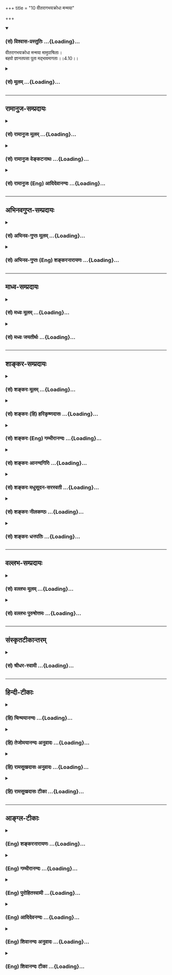 +++
title = "10 वीतरागभयक्रोधा मन्मया"

+++
<div class="js_include" newlevelforh1="3" title="(सं) विश्वास-प्रस्तुतिः" unfilled url="/purANam/mahAbhAratam/06-bhIShma-parva/02-bhagavad-gItA-parva/saMskRtam/vishvAsa-prastutiH/04_jnAna-yogaH_brahmArp/10_vItarAgabhayakrod.md">
<details open><summary><h3>(सं) विश्वास-प्रस्तुतिः ...{Loading}...</h3></summary>

वीतरागभयक्रोधा मन्मया मामुपाश्रिताः।  
बहवो ज्ञानतपसा पूता मद्भावमागताः।।4.10।।
</details>
</div>
<div class="js_include collapsed" newlevelforh1="3" title="(सं) मूलम्" unfilled url="/purANam/mahAbhAratam/06-bhIShma-parva/02-bhagavad-gItA-parva/saMskRtam/mUlam/04_jnAna-yogaH_brahmArp/10_vItarAgabhayakrod.md">
<details><summary><h3>(सं) मूलम् ...{Loading}...</h3></summary>

वीतरागभयक्रोधा मन्मया मामुपाश्रिताः।  
बहवो ज्ञानतपसा पूता मद्भावमागताः।।4.10।।
</details>
</div>


_________________
## रामानुज-सम्प्रदायः
<div class="js_include collapsed" newlevelforh1="3" title="(सं) रामानुजः मूलम्" unfilled url="/purANam/mahAbhAratam/06-bhIShma-parva/02-bhagavad-gItA-parva/saMskRtam/rAmAnujaH/mUlam/04_jnAna-yogaH_brahmArp/10_vItarAgabhayakrod.md">
<details><summary><h3>(सं) रामानुजः मूलम् ...{Loading}...</h3></summary>

।।4.10।। मदीयजन्मकर्मतत्त्वज्ञानाख्येन **तपसा पूता बहव** एवं संवृत्ताः।
तथा च श्रुतिः तस्य धीराः परिजानन्ति योनिम् इति। धीरा धीमतामग्रेसरा एव
तस्य जन्मप्रकारं जानन्ति इत्यर्थः। न केवलं देवमनुष्यादिरूपेण अवतीर्य
मत्समाश्रयणापेक्षाणां परित्राणं करोमि। अपि तु

</details>
</div>
<div class="js_include collapsed" newlevelforh1="3" title="(सं) रामानुजः वेङ्कटनाथः" unfilled url="/purANam/mahAbhAratam/06-bhIShma-parva/02-bhagavad-gItA-parva/saMskRtam/rAmAnujaH/venkaTanAthaH/04_jnAna-yogaH_brahmArp/10_vItarAgabhayakrod.md">
<details><summary><h3>(सं) रामानुजः वेङ्कटनाथः ...{Loading}...</h3></summary>

  
  
।।4.10।। उपासनवैयर्थ्यमित्यादिशङ्कोत्तरत्वेन योऽयमर्थ उक्तः अयमेववीतराग
इति श्लोकेनोच्यत इत्याह तदाहेति तदेव पूर्वप्रस्तुतं ज्ञानमिहज्ञानतपसा
इत्युच्यते। मन्मया मामुपाश्रिताः इति तु परम्परया
तत्साध्यज्ञानमित्यभिप्रायेणाह मदीयेति। अस्य श्लोकस्य पूर्वश्लोके
व्याख्यातप्रायत्वात्एवं संवृत्ता इति संग्रहेणोक्तम्। तथाहिज्ञानतपसा
पूताः इत्यस्यार्थोमदीयेत्यारभ्य पाप्मा इत्यन्तेन प्रपञ्चितः। मामाश्रित्य
इत्यनेनमामुपाश्रिताः इत्यस्यार्थ उक्तः। मदेकप्रियः इत्यनेनवीतरागभयक्रोधाः
इत्यस्यार्थोऽभिप्रेतः विषयान्तरेषु प्रीतिर्हि रागः तद्विरोधिषु
निरसनेच्छा क्रोधः आगामीष्टविरोध्यनिष्टागमोत्प्रेक्षा भयम्। तदेतदखिलमपि न
वासुदेवभक्तानामस्ति तदेकप्रियत्वेन विषयान्तरे रागाभावात् तत एव
तन्मूलक्रोधाभावात् तल्लाभालाभव्यतिरिक्तेष्टानिष्टाभावेन भयाभावाच्च। इदं
चन क्रोधो न च मात्सर्यम् म.भा.13।149।134 इत्यादिषु प्रसिद्धम्। मदेकचित्तः
इतिमन्मयाः इत्यस्यार्थः। ज्ञानविषयभूतेन मया प्रचुरा मन्मयाः
तादात्म्यविकारार्थयोरत्रानुपपन्नत्वात् अन्तर्यामित्वविवक्षायां तस्य
सर्वसाधारणत्वाच्च। मन्मयाः इत्यत्रईश्वराभेददर्शिनः इतिशङ्करोक्तं
शास्त्रोपक्रमादिविरोधाच्छब्दस्य चावाचकत्वाच्च निरस्तम्। मामेव प्राप्नोति
इत्यनेनमद्भावमागताः इत्यस्यार्थो दर्शितः। मुक्त्यवस्थायामपि तादात्म्यस्य
श्रुतिस्मृतितदर्थापत्तिसूत्रादिविरुद्धत्वात् अत्रापिमामेति सोऽर्जुन 4।9
इति कर्मकर्तृव्यपदेशात्मम साधर्म्यमागताः 14।2 इति
परस्ताद्वक्ष्यमाणत्वाच्चमद्भावमागताः इत्यस्य मत्स्वभावमपहतपाप्मत्वादिकं
प्राप्ता इत्यर्थः। यद्वा ब्रह्मैव भवति मुं.उ.3।2।9
इत्यादाविवात्यन्तसाम्यात्तद्व्यपदेशः। अवताररहस्यस्य च ज्ञातव्यत्वे
श्रुतिरप्यस्तीत्याहतथा चेति। उक्तार्थसंवादित्वं विवृणोतिधीमतामग्रेसरा
इत्यादिना। एवंधीरशब्दनिर्वचनेन
प्रागुक्तभगवत्प्राप्तिपर्यन्ताभङ्गुरज्ञानवत्त्वमुक्तं भवति। परिजानन्ति
इत्यत्रोपसर्गेण पूर्वोक्तयथावस्थितप्रकारोऽभिप्रेत इति ज्ञापनायएवं तस्य
जन्मप्रकारं जानन्तीत्युक्तम्। धीमतामग्रेसरा एव इति पाठे तु विशेषविधेः
शेषनिषेधः फलित इति भावः।  
  

</details>
</div>
<div class="js_include collapsed" newlevelforh1="3" title="(सं) रामानुजः (Eng) आदिदेवानन्दः" unfilled url="/purANam/mahAbhAratam/06-bhIShma-parva/02-bhagavad-gItA-parva/saMskRtam/rAmAnujaH/english/AdidevAnandaH/04_jnAna-yogaH_brahmArp/10_vItarAgabhayakrod.md">
<details><summary><h3>(सं) रामानुजः (Eng) आदिदेवानन्दः ...{Loading}...</h3></summary>

4.10 Purified by the austerity called knowledge of the truth of My life
and deeds, many have become transformed in this manner. The Sruti says
to the same effect: 'The wise know well the manner in which He is born'
(Tai. A., 3.13.1). 'Dhiras' means the foremost among the wise. The
meaning is the wise know the manner of His birth thus. It is not that I
protect only those who resort to Me in incarnations in the shapes of
gods, men etc.

</details>
</div>


_________________
## अभिनवगुप्त-सम्प्रदायः
<div class="js_include collapsed" newlevelforh1="3" title="(सं) अभिनव-गुप्तः मूलम्" unfilled url="/purANam/mahAbhAratam/06-bhIShma-parva/02-bhagavad-gItA-parva/saMskRtam/abhinava-guptaH/mUlam/04_jnAna-yogaH_brahmArp/10_vItarAgabhayakrod.md">
<details><summary><h3>(सं) अभिनव-गुप्तः मूलम् ...{Loading}...</h3></summary>

।।4.10।। वीतेति। तथा चैवं विदन्तो मन्मयत्वात् परिपूर्णच्छत्वात्
क्रोधादिरहिताः निष्फलं कर्म करणीयं कुर्वाणाः बहवो मत्स्वरूपमवाप्ताः।

</details>
</div>
<div class="js_include collapsed" newlevelforh1="3" title="(सं) अभिनव-गुप्तः (Eng) शङ्करनारायणः" unfilled url="/purANam/mahAbhAratam/06-bhIShma-parva/02-bhagavad-gItA-parva/saMskRtam/abhinava-guptaH/english/shankaranArAyaNaH/04_jnAna-yogaH_brahmArp/10_vItarAgabhayakrod.md">
<details><summary><h3>(सं) अभिनव-गुप्तः (Eng) शङ्करनारायणः ...{Loading}...</h3></summary>

4.10 Vita-etc. Therefore many persons, who realise in this manner are
free anger etc., because they have \[all\] their desires completely
fulfilled, due to their being full of Me; and who perform actions which
are to be performed and which do not yield any fruit \[for them\] - they
have attained My own nature. For-

</details>
</div>


_________________
## माध्व-सम्प्रदायः
<div class="js_include collapsed" newlevelforh1="3" title="(सं) मध्वः मूलम्" unfilled url="/purANam/mahAbhAratam/06-bhIShma-parva/02-bhagavad-gItA-parva/saMskRtam/madhvaH/mUlam/04_jnAna-yogaH_brahmArp/10_vItarAgabhayakrod.md">
<details><summary><h3>(सं) मध्वः मूलम् ...{Loading}...</h3></summary>

।।4.10।। सन्ति च तथा मुक्ता इत्याह वीतरागेति। मन्मयाः मत्प्रचुराः सर्वत्र
मां विना न किञ्चित्पश्यन्तीत्यर्थः।

</details>
</div>
<div class="js_include collapsed" newlevelforh1="3" title="(सं) मध्वः जयतीर्थः" unfilled url="/purANam/mahAbhAratam/06-bhIShma-parva/02-bhagavad-gItA-parva/saMskRtam/madhvaH/jayatIrthaH/04_jnAna-yogaH_brahmArp/10_vItarAgabhayakrod.md">
<details><summary><h3>(सं) मध्वः जयतीर्थः ...{Loading}...</h3></summary>

।।4.10।। किं चोत्तरश्लोकेऽधिकानुवादान्नात्रैतावन्मात्रं विवक्षितमिति
भावेन तात्पर्यमाह **सन्ति चे**ति। तथोक्तज्ञानेन आह श्रद्धोत्पादनार्थमिति
शेषः। मन्मया मदात्मका इति प्रतीनिरासार्थमाह **मन्मया** इति। सर्वेषां
भगवान् प्रचुरः को विशेषो ज्ञानिना इत्यत आह **सर्वत्रे**ति। सर्वेषु
पदार्थेषु किञ्चित्सत्तादिकम्। मदायत्तमेव सर्वे पश्यन्तीत्यर्थः।

</details>
</div>


_________________
## शाङ्कर-सम्प्रदायः
<div class="js_include collapsed" newlevelforh1="3" title="(सं) शङ्करः मूलम्" unfilled url="/purANam/mahAbhAratam/06-bhIShma-parva/02-bhagavad-gItA-parva/saMskRtam/shankaraH/mUlam/04_jnAna-yogaH_brahmArp/10_vItarAgabhayakrod.md">
<details><summary><h3>(सं) शङ्करः मूलम् ...{Loading}...</h3></summary>

।।4.10।। **वीतरागभयक्रोधाः** रागश्च भयं च क्रोधश्च वीताः विगताः येभ्यः
ते वीतरागभयक्रोधाः **मन्मयाः** ब्रह्मविदः ईश्वराभेददर्शिनः **मामेव** च
परमेश्वरम् **उपाश्रिताः** केवलज्ञाननिष्ठा इत्यर्थः। **बहवः** अनेके
**ज्ञानतपसा** ज्ञानमेव च परमात्मविषयं तपः तेन ज्ञानतपसा **पूताः** परां
शुद्धिं गताः सन्तः **मद्भावम्** ईश्वरभावं मोक्षम् **आगताः**
समनुप्राप्ताः। इतरतपोनिरपेक्षज्ञाननिष्ठा इत्यस्य **लिङ्गम्** ज्ञानतपसा
इति विशेषणम्।। तव तर्हि रागद्वेषौ स्तः येन केभ्यश्चिदेव आत्मभावं
प्रयच्छसि न सर्वेभ्यः इत्युच्यते

</details>
</div>
<div class="js_include collapsed" newlevelforh1="3" title="(सं) शङ्करः (हि) हरिकृष्णदासः" unfilled url="/purANam/mahAbhAratam/06-bhIShma-parva/02-bhagavad-gItA-parva/saMskRtam/shankaraH/hindI/harikRShNadAsaH/04_jnAna-yogaH_brahmArp/10_vItarAgabhayakrod.md">
<details><summary><h3>(सं) शङ्करः (हि) हरिकृष्णदासः ...{Loading}...</h3></summary>

।।4.10।। यह मोक्षमार्ग अभी आरम्भ हुआ है ऐसी बात नहीं किंतु पहले भी जिनके
राग भय और क्रोध चले गये हैं ऐसे रागादि दोषोंसे रहित ईश्वरमें तन्मय हुए
ईश्वरसे अपना अभेद समझनेवाले ब्रह्मवेत्ता और मुझ परमेश्वरके ही आश्रित
केवल ज्ञाननिष्ठामें स्थित ऐसे बहुतसे महापुरुष परमात्मविषयक ज्ञानरूप तपसे
परमशुद्धिको प्राप्त होकर मुझ ईश्वरके भावको मोक्षको प्राप्त हो गये हैं।
ज्ञानतपसा यह विशेषण इस बातका द्योतक है कि ज्ञाननिष्ठा अन्य तपोंकी
अपेक्षा नहीं रखती।

</details>
</div>
<div class="js_include collapsed" newlevelforh1="3" title="(सं) शङ्करः (Eng) गम्भीरानन्दः" unfilled url="/purANam/mahAbhAratam/06-bhIShma-parva/02-bhagavad-gItA-parva/saMskRtam/shankaraH/english/gambhIrAnandaH/04_jnAna-yogaH_brahmArp/10_vItarAgabhayakrod.md">
<details><summary><h3>(सं) शङ्करः (Eng) गम्भीरानन्दः ...{Loading}...</h3></summary>

4.10 Bahavah, many; vita-raga-bhaya-krodhah, who were devoid of
attachment, fear and anger; manmayah, who were absorbed in Me, who were
knowers of Brahman, who were seers of (their) identity with God; mam
upasrithah, who had taken refuge only in Me, the supreme God, i.e. who
were steadfast in Knowledge alone; and were putah, purified, who had
become supremely sanctified; jnana-tapasa, by the austerity of
Knowledge-Knowledge itself, about the supreme Reality, being the
austerity; becoming sanctified by that austerity of Knowledge-; agatah,
have attained; madbhavam, My state, Goodhood, Liberation. The particular
mention of 'the austerity of Knowledge' is to indicate that
steadfastness in Knowledge does not depend on any other austerity. 'In
that case, You have love and aversion, because of which You grant the
state of identity with Yourself only to a few but not to others;' The
answer is:

</details>
</div>
<div class="js_include collapsed" newlevelforh1="3" title="(सं) शङ्करः आनन्दगिरिः" unfilled url="/purANam/mahAbhAratam/06-bhIShma-parva/02-bhagavad-gItA-parva/saMskRtam/shankaraH/AnandagiriH/04_jnAna-yogaH_brahmArp/10_vItarAgabhayakrod.md">
<details><summary><h3>(सं) शङ्करः आनन्दगिरिः ...{Loading}...</h3></summary>

।।4.10।। संप्रति प्रस्तुतमोक्षमार्गस्य नूतनत्वेनाव्यवस्थितत्वमाशङ्क्य
परिहरति **नैष इति।** मन्मयत्वस्य मद्भावगमनेनापौनरुक्त्यं दर्शयति
**ब्रह्मविद इति।** आत्मनो भिन्नत्वेन भिन्नाभिन्नत्वेन वा ब्रह्मणो वेदनं
व्यावर्तयति **ईश्वरेति।** अभेददर्शनेन समुच्चित्य कर्मानुष्ठानं
प्रत्याचष्टे **मामेवेति।** तदुपाश्रयत्वमेवविशदयति **केवलेति।**
मामुपाश्रिता इति केवलज्ञाननिष्ठत्वमुक्त्वा ज्ञानतपसा पूता इति किमर्थं
पुनरुच्यते तत्राह **इतरेति।**

</details>
</div>
<div class="js_include collapsed" newlevelforh1="3" title="(सं) शङ्करः मधुसूदन-सरस्वती" unfilled url="/purANam/mahAbhAratam/06-bhIShma-parva/02-bhagavad-gItA-parva/saMskRtam/shankaraH/madhusUdana-sarasvatI/04_jnAna-yogaH_brahmArp/10_vItarAgabhayakrod.md">
<details><summary><h3>(सं) शङ्करः मधुसूदन-सरस्वती ...{Loading}...</h3></summary>

।।4.10।। मामेति सोऽर्जुनेत्युक्तं तत्र स्वस्य सर्वमुक्तप्राप्यतया
पुरुषार्थत्वं अस्य मोक्षमार्गस्यानादिपरंपरागतत्वं च दर्शयति रागस्तत्फलं
तृष्णां सर्वान्विषयान्परित्यज्य ज्ञानमार्गे कथं जीवितव्यमिति त्रासो भयम्
सर्वविषयोच्छेदकोऽयं ज्ञानमार्गः कथं हितः स्यादिति द्वेषः क्रोधः त एते
रागभयक्रोधाः वीता विवेकेन विगता येभ्यस्ते वीतरागभयक्रोधाः शुद्धसत्त्वाः
मन्मयाः मां परमात्मानं तत्पदार्थं त्वंपदार्थाभेदेन साक्षात्कृतवन्तः
मदेकचित्ता वा मामुपाश्रिताः एकान्तप्रेमभक्त्या मामीश्वरं शरणं गताः
बहवोऽनेके ज्ञानतपसा ज्ञानमेव तपः सर्वकर्मक्षयहेतुत्वात्। नहि ज्ञानेन
सदृशं पवित्रमिह विद्यते इति हि वक्ष्यति तेन पूताः क्षीणसर्वपापाः सन्तो
निरस्ताज्ञानतत्कार्यमलाः। मद्भावं मद्रूपत्वं विशुद्धसच्चिदानन्दघनं
मोक्षमागताः अज्ञानमात्रापनयेन मोक्षं प्राप्ताः। ज्ञानतपसा पूता
जीवन्मुक्ताः सन्तो मद्भावं मद्विषयं भावं रत्याख्यं प्रेमाणमागता इति
वा। तेषां ज्ञानी नित्ययुक्त एकभक्तिर्विशिष्यते इति हि वक्ष्यति।

</details>
</div>
<div class="js_include collapsed" newlevelforh1="3" title="(सं) शङ्करः नीलकण्ठः" unfilled url="/purANam/mahAbhAratam/06-bhIShma-parva/02-bhagavad-gItA-parva/saMskRtam/shankaraH/nIlakaNThaH/04_jnAna-yogaH_brahmArp/10_vItarAgabhayakrod.md">
<details><summary><h3>(सं) शङ्करः नीलकण्ठः ...{Loading}...</h3></summary>

।।4.10।। एतस्यापि भगवत्प्राप्तेर्द्वारमाह **वीतेति।** रागो विषयेषु
प्रीतिः भयं स्वोच्छेदाशङ्का क्रोधः स्वपरपीडाहेतुरभिज्वलनं ते त्रयो वीता
येभ्यस्ते वीतरागभयक्रोधाः। अतएव मन्मयाः मदेकप्रधानाः। किं जारिणी यथा
जारमपि भर्तारं चाश्रिता योगक्षेमार्थं तद्वन्नेत्याह। मामुपाश्रिताः
ज्ञानतपसा ज्ञानमयं तप आलोचनं मम जन्मकर्मणोः स्वरूपस्य च निरन्तरं
चिन्तनंयस्य ज्ञानमयं तपः इति श्रुतिप्रसिद्धं ज्ञानतपस्तेन पूताः सन्तो
मद्भावं मत्तादात्म्यं प्राप्ता इत्यर्थः।

</details>
</div>
<div class="js_include collapsed" newlevelforh1="3" title="(सं) शङ्करः धनपतिः" unfilled url="/purANam/mahAbhAratam/06-bhIShma-parva/02-bhagavad-gItA-parva/saMskRtam/shankaraH/dhanapatiH/04_jnAna-yogaH_brahmArp/10_vItarAgabhayakrod.md">
<details><summary><h3>(सं) शङ्करः धनपतिः ...{Loading}...</h3></summary>

।।4.10।। अस्य मोक्षर्मागस्याधुनिकत्वं वारयति **वीतेति।** रागो विषयेषु
रञ्जनात्मकश्चित्तवृत्तिविशेषः विषयत्यागान्नाशाच्च भयम् विषयप्राप्तौ
विघ्नकर्तुषु ताडनाक्रोशनादिकर्तृषु च क्रोधः। वीता विगता रागादयो
येभ्यस्ते अतएव मन्मया ईश्वराभेददर्शिनः। कर्मानुष्ठानसहभावं वारयति। मामेव
परमेश्वरमुपाश्रिताः। केवलज्ञाननिष्ठा इत्यर्थः। तन्निष्ठस्य
मोक्षोपदेशादिति न्यायात् इतरकर्मानपेक्षाः। केवलज्ञाननिष्ठा मुच्यन्त इति
ज्ञापयन् विशिनष्टि। बहवोऽनेके ज्ञानमेव तपः तेन पूताः परां शुद्धिं गताः
पूर्वेषामघानां नाशादुत्तरेषामसंबाधाच्चतदधिगम उत्तरपूर्वाघयोरश्लेषविनाशौ
तद्य्वपदेशात् इति न्यायात्। मद्भावं ब्रह्मभावं मोक्षं प्राप्ताः। यत्तु
मन्मयाः मदेकचित्ताः मामुपाश्रिता एकान्तभक्त्या मामीश्वरं शरणं गताः सन्तो
मत्प्रसादलभ्यं यदात्मज्ञानं तपश्च तत्परिपाकहेतुः स्वधर्मस्तयोः।
द्वन्द्वैकवद्भावः। तेन पूताः शुद्धाः निरस्ताज्ञानतत्कार्यमलाः मद्भावं
सायुज्यं प्राप्ता इति। तत्रेदं बोध्यम् मन्मयशब्दार्थत्यागे
कारणाभावात्तच्छब्दार्थानुरोधेन मामुपाश्रिता इत्यस्यापि
भाष्योक्तव्याख्यानमेव सम्यगिति। यदपि यदात्मज्ञानं चेत्यादि तदपि न।
समुच्चयप्रसङ्गात्। यत्तु मद्भावं मद्विषयं भावं रत्याख्यं प्रेमाणमागता
इति वेति तच्चिन्त्यम्। त्यक्त्वा
देहमित्यादिपूर्वग्रन्थानुगुण्याभावप्रसङ्गात्।

</details>
</div>


_________________
## वल्लभ-सम्प्रदायः
<div class="js_include collapsed" newlevelforh1="3" title="(सं) वल्लभः मूलम्" unfilled url="/purANam/mahAbhAratam/06-bhIShma-parva/02-bhagavad-gItA-parva/saMskRtam/vallabhaH/mUlam/04_jnAna-yogaH_brahmArp/10_vItarAgabhayakrod.md">
<details><summary><h3>(सं) वल्लभः मूलम् ...{Loading}...</h3></summary>

।।4.10।। किञ्च यद्यहं प्राकृतजन्मकर्मा तदा मदुपाश्रयान्न कोऽपि मुक्तः
स्यात् दृश्यन्ते तु मुक्त्वा इत्याह वीतेति। मां
पूर्णपुरुषोत्तममुपाश्रिता बहवो गोपीकंसचैद्यादयो अमुनाऽवतारेणैव
वीतशब्दोऽव्याप्तौ साङ्ख्ये सङ्केतितः तथैव सूत्रंवीतनिवीतपरिचाय्ये इति।
एवमाधिव्याप्तरागव्याप्तभयव्याप्तक्रोधव्याप्तास्तत्तदुपाधिकभाववन्तोऽपि
तत्तद्दोषशून्याः पूताः साक्षाद्वस्तुसामर्थ्यान्निर्दोषाः अतो ज्ञानेन
कीटभृङ्गन्यायेनसोऽस्मि इति भावनया अन्ये क्षात्त्राश्रितास्तपसा वा परेथ
पूताः सन्तः तापेन च मन्मया मदाकारमज्जन्मादिना च ज्ञानरूपेण पूता वा
प्रारब्धनिर्वाणसमये देहं प्राकृतं त्यक्त्वा लोकातिरिक्तां दिव्यां
भागवतीं तनुं प्राप्ता इत्याशयेन मद्भावमागता इति तेषां स्वस्थितावागमनं
वक्ति। एवं च बहवो मुक्ता मद्भावमागता दैवा आसुरा विवेकिनश्च निरूपिताः न
त्वधुना एवायं प्रवृत्तो मदाश्रयमार्ग इत्यर्थः। एतेन व्यापिवैकुण्ठे
मुक्तजीवानां प्राकृतदेहेन्द्रियासुहीनानां दिव्यत्वं बहुत्वं च सूचितं
तेनान्ये एकदेशिकपक्षा व्यावर्त्तिताः।

</details>
</div>
<div class="js_include collapsed" newlevelforh1="3" title="(सं) वल्लभः पुरुषोत्तमः" unfilled url="/purANam/mahAbhAratam/06-bhIShma-parva/02-bhagavad-gItA-parva/saMskRtam/vallabhaH/puruShottamaH/04_jnAna-yogaH_brahmArp/10_vItarAgabhayakrod.md">
<details><summary><h3>(सं) वल्लभः पुरुषोत्तमः ...{Loading}...</h3></summary>

  
  
।।4.10।। एवं भक्तानां स्वप्राप्तिं स्वप्राकट्यस्वरूपज्ञानेनोक्त्वा
ज्ञानेन द्वितीयायां स्वप्राप्तिस्वरूपमाहुः वीतरागेति। बहवो ज्ञानतपसा
ज्ञानयुक्तेन तपसा पूताः सन्तो मामुपाश्रिताः उप समीपे आगताः।
आश्रयणमात्रमेव कृतवन्तः न तु सेवादिकं तादृशा मन्मया मद्रूपं सर्वत्र
ज्ञानरूपेण पश्यन्तस्तत्रैव लीना भूत्वा आगताः प्राप्तजन्मानो मद्भावं
मोक्षं प्राप्नुवन्ति। कीदृशाः वीतरागभयक्रोधा ज्ञानप्रतिपक्षरहिताः।  
  

</details>
</div>


_________________
## संस्कृतटीकान्तरम्
<div class="js_include collapsed" newlevelforh1="3" title="(सं) श्रीधर-स्वामी" unfilled url="/purANam/mahAbhAratam/06-bhIShma-parva/02-bhagavad-gItA-parva/saMskRtam/shrIdhara-svAmI/04_jnAna-yogaH_brahmArp/10_vItarAgabhayakrod.md">
<details><summary><h3>(सं) श्रीधर-स्वामी ...{Loading}...</h3></summary>

।।4.10।। कथं जन्मकर्मज्ञानेन त्वत्प्राप्तिः स्यादित्यत्राह **वीतरागेति।**
अहं शुद्धसत्त्वावतारैर्धर्मपरिपालनं करोमीति मदीयं परमकारुणिकत्वं
ज्ञात्वा वीता विगता रागभयक्रोधा येभ्यस्ते विक्षेपाभावात्। मन्मया
मदेकचित्ता भूत्वा मामेवोपाश्रिताः सन्तो मत्प्रसादलभ्यं यदात्मज्ञानं च
तपश्च तत्परिपाकहेतुः स्वधर्मस्तयोः। द्वन्द्वैकवद्भावः। तेन ज्ञानतपसा
पूताः शुद्धा निरस्ताज्ञानतत्कार्यमलाः सन्तो मद्भावं मत्सायुज्यं प्राप्ता
बहवः नत्वधुनैव प्रवृत्तोऽयं मद्भक्तिमार्ग इत्यर्थः। तदेवंतान्यहं वेद
सर्वाणि इत्यादिना विद्याविद्योपाधिभ्यां तत्त्वंपदार्थावीश्व रजीवौ
प्रदर्श्येश्व रस्य चाविद्याभावेन नित्यशुद्धत्वाज्जीवस्य चेश्व
रप्रसादलब्धज्ञानेनाज्ञाननिवृत्तेः शुद्धस्य सतश्चिदंशेन तदैक्यमुक्तमिति
द्रष्टव्यम्।

</details>
</div>


_________________
## हिन्दी-टीकाः
<div class="js_include collapsed" newlevelforh1="3" title="(हि) चिन्मयानन्दः" unfilled url="/purANam/mahAbhAratam/06-bhIShma-parva/02-bhagavad-gItA-parva/hindI/chinmayAnandaH/04_jnAna-yogaH_brahmArp/10_vItarAgabhayakrod.md">
<details><summary><h3>(हि) चिन्मयानन्दः ...{Loading}...</h3></summary>

।।4.10।। इस श्लोक में अध्यात्म साधना एवं साध्य दोनों को ही स्पष्टरूप से
बताया गया है किसी भी साधक के लिये राग और उसके कार्यों का त्याग किये बिना
कोई उन्नति करना संभव नहीं क्योंकि वे सदैव उसके मार्ग में बाधा उत्पन्न
करते रहते हैं। एक बार मन इनसे उत्पन्न विक्षेपों से रहित होकर शान्त और
स्थिरचित्त हो जाता है तब पूर्णत्व की स्थिति उसके जीवन का एक मात्र लक्ष्य
होती है जो उसे आगे बढ़ने के लिये उत्साहित करती है। आत्मविकास की इस
स्थिति पर पहुँचने पर उस साधक को शास्त्राध्ययन की योग्यता प्राप्त होती
है। उपनिषदों में वर्णित आत्मप्राप्ति की साधना इस प्रकार है (क) गुरु के
चरणों के पास बैठकर वेदान्त का श्रवण (ख) श्रवण किये हुए विषय पर युक्ति
पूर्वक मनन और (ग) इस प्रकार जाने हुए आत्मतत्त्व का निदिध्यासन अर्थात्
ध्यान। वेदान्त के सिद्धान्त का अध्ययन और उस ज्ञान के अनुसार जीवन में
आचरण करने को ही इस श्लोक में ज्ञानतप कहा गया। कुछ व्याख्याकारों के
मतानुसार इस श्लोक में कर्म भक्ति एवं ज्ञान इन तीनों योगों के समुच्चय का
उपदेश दिया गया है। कैसे उनके अनुसार कर्मयोग की भावना से अपने कार्य
क्षेत्र में कर्म किये बिना राग भय और क्रोध निवृत्ति नहीं हो सकती। मन्मया
और मामुपाश्रिता अर्थात् मुझमें स्थित और मेरे शरण हुए इन शब्दों में
भक्तियोग का संकेत है क्योंकि ईश्वर की शरण में गया हुआ भक्त भगवान् के साथ
में एकरूप हो जाता है। आत्मानात्मविवेक करके आत्मा के साथ तादात्म्य रखने
के प्रयत्न को ज्ञानयोग कहते हैं जिसे यहाँ ज्ञानतप कहा गया है। इन सबका
निष्कर्ष यह है कि भिन्नभिन्न प्रतीत होने वाले साधना मार्गों का अनुसरण
करने पर साघकगण मुझ परमात्मा को ही प्राप्त होते हैं। वास्तव में देखा जाय
तो ये समस्त साधनामार्ग मन को साधन सम्पन्न बनाने के लिये ही हैं जिसे
शास्त्रीय भाषा में अन्तकरण शुद्धि कहते हैं। हममें से कुछ लोगों का अपनी
देह के साथ अत्यधिक तादात्म्य होता है। कुछ व्यक्ति अधिक भावुक होते हैं तो
अन्य लोग बुद्धिवादी। इन सबके लिये एक ही प्रकार के साधन का उपदेश करने पर
इस बात की सम्भावना रहती है कि उसे सार्वभौमिक स्वीकृति न मिले तथा सबके
लिये उसकी उपयोगिता सिद्ध न हो सके। यह स्पष्ट है कि साधना मार्गों में
विविधता होने पर भी सभी साधकों का आत्मानुभव एक ही है। यह एक विवादरहित
तथ्य है क्योंकि विश्व के आध्यात्मिक साहित्य के अध्ययन करने पर ऐसा प्रतीत
होता है मानो प्रत्येक सन्त ने अपने पूर्वकालीन साहित्य से विचारों को लेकर
उनकी नयी प्रति प्रस्तुत कर दी हो इसका अर्थ यह हुआ कि भगवान् रागद्वेषवान्
हैं क्योंकि वे किसी को मोक्ष प्रदान करते हैं और अन्यों को नहीं। इस पर
कहते हैं

</details>
</div>
<div class="js_include collapsed" newlevelforh1="3" title="(हि) तेजोमयानन्दः अनुवादः" unfilled url="/purANam/mahAbhAratam/06-bhIShma-parva/02-bhagavad-gItA-parva/hindI/tejomayAnandaH/anuvAdaH/04_jnAna-yogaH_brahmArp/10_vItarAgabhayakrod.md">
<details><summary><h3>(हि) तेजोमयानन्दः अनुवादः ...{Loading}...</h3></summary>

।।4.10।। राग भय और क्रोध से रहित मनमय मेरे शरण हुए बहुत से पुरुष ज्ञान
रुप तप से पवित्र‌ हुए मेरे स्वरुप को प्राप्त हुए हैं।।

</details>
</div>
<div class="js_include collapsed" newlevelforh1="3" title="(हि) रामसुखदासः अनुवादः" unfilled url="/purANam/mahAbhAratam/06-bhIShma-parva/02-bhagavad-gItA-parva/hindI/rAmasukhadAsaH/anuvAdaH/04_jnAna-yogaH_brahmArp/10_vItarAgabhayakrod.md">
<details><summary><h3>(हि) रामसुखदासः अनुवादः ...{Loading}...</h3></summary>

।।4.10।। राग, भय और क्रोधसे सर्वथा रहित, मेरेमें ही तल्लीन, मेरे ही
आश्रित तथा ज्ञानरूप तपसे पवित्र हुए बहुत-से भक्त मेरे भाव- (स्वरूप-) को
प्राप्त हो चुके हैं।

</details>
</div>
<div class="js_include collapsed" newlevelforh1="3" title="(हि) रामसुखदासः टीका" unfilled url="/purANam/mahAbhAratam/06-bhIShma-parva/02-bhagavad-gItA-parva/hindI/rAmasukhadAsaH/TIkA/04_jnAna-yogaH_brahmArp/10_vItarAgabhayakrod.md">
<details><summary><h3>(हि) रामसुखदासः टीका ...{Loading}...</h3></summary>

4.10।।***व्याख्या--*'वीतरागभयक्रोधाः'--**परमात्मासे विमुख होनेपर
नाशवान् पदार्थोंमें 'राग' हो जाता है। रागसे फिर प्राप्तमें 'ममता' और
अप्राप्तकी कामना उत्पन्न होती है। रागवाले (प्रिय) पदार्थोंकी प्राप्ति
होनेपर तो 'लोभ' होता है, पर उनकी प्राप्तिमें बाधा पहुँचनेपर (बाधा
पहुँचानेवालेपर) 'क्रोध' होता है। यदि बाधा पहुँचानेवाला व्यक्ति अपनेसे
अधिक बलवान् हो और उसपर अपना वश न चल सकता हो तथासमयपर वह हमारा अनिष्ट कर
देगा--ऐसी सम्भावना हो तो 'भय' होता है। इस प्रकार नाशवान् पदार्थोंके
रागसे ही भय, क्रोध, लोभ, ममता, कामना आदि सभी दोषोंकी उत्पत्ति होती है।
रागके मिटनेपर ये सभी दोष मिट जाते हैं। पदार्थोंको अपना और अपने लिये न
मानकर, दूसरोंका और दूसरोंके लिये मानकर उनकी सेवा करनेसे राग मिटता है।
कारण कि वास्तवमें पदार्थ और क्रियासे हमारा सम्बन्ध है ही नहीं। अपना कोई
प्रयोजन न रहनेपर भी भगवान् केवल हमारे कल्याणके लिये ही अवतार लेते हैं।
कारण कि वे प्राणीमात्रके परम सुहृद् हैं और उनकी सम्पूर्ण क्रियाएँ मात्र
जीवोंके कल्याणके लिये ही होती हैं। इस प्रकार भगवान्की परम सुहृत्तापर
दृढ़ विश्वास होनेसे भगवान्में आकर्षण हो जाता है। भगवान्में आकर्षण होनेसे
संसारका आकर्षण (राग) स्वतः मिट जाता है। जैसे, बचपनमें बालकोंका
कंकड़-पत्थरोंमें आकर्षण होता है और उनसे वे खेलते हैं। खेलमें वे
कंकड़-पत्थरोंके लिये लड़ पड़ते हैं। एक कहता है कि यह मेरा है और दूसरा
कहता है कि यह मेरा है। इस प्रकार गलीमें पड़े कंकड़-पत्थरोंमें ही उन्हें
महत्ता दीखती है। परन्तु जब वे बड़े हो जाते हैं ,तब कंकड़-पत्थरोंमें उनका
आकर्षण मिट जाता है और रुपयोंमें आकर्षण हो जाता है। रुपयोंमें आकर्षण
होनेपर उन्हें कंकड़पत्थरोंमें अथवा खिलौनोंमें कोई महत्ता नहीं दीखती। ऐसे
ही जब मनुष्यकी परमात्मामें लगन लग जाती है तब उसके लिये संसारके रुपये और
सब पदार्थ आकर्षक न रहकर फीके पड़ जाते हैं। उसका संसारमें आकर्षण या राग
मिट जाता है। राग मिटते ही भय और क्रोध दोनों मिट जाते हैं क्योंकि ये
दोनों रागके ही आश्रित रहते हैं।

</details>
</div>


_________________
## आङ्ग्ल-टीकाः
<div class="js_include collapsed" newlevelforh1="3" title="(Eng) शङ्करनारायणः" unfilled url="/purANam/mahAbhAratam/06-bhIShma-parva/02-bhagavad-gItA-parva/english/shankaranArAyaNaH/04_jnAna-yogaH_brahmArp/10_vItarAgabhayakrod.md">
<details><summary><h3>(Eng) शङ्करनारायणः ...{Loading}...</h3></summary>

4.10. Many persons, who are free from passion, fear and anger; are full
of Me; take refuge in Me; and have become pure by the austerity of
wisdom-they have come to My being.

</details>
</div>
<div class="js_include collapsed" newlevelforh1="3" title="(Eng) गम्भीरानन्दः" unfilled url="/purANam/mahAbhAratam/06-bhIShma-parva/02-bhagavad-gItA-parva/english/gambhIrAnandaH/04_jnAna-yogaH_brahmArp/10_vItarAgabhayakrod.md">
<details><summary><h3>(Eng) गम्भीरानन्दः ...{Loading}...</h3></summary>

4.10 Many who were devoid of attachment, fear and anger, who were
absorbed in Me, who had taken refuge in Me, and were purified by the
austerity of Knowledge, have attained My state.

</details>
</div>
<div class="js_include collapsed" newlevelforh1="3" title="(Eng) पुरोहितस्वामी" unfilled url="/purANam/mahAbhAratam/06-bhIShma-parva/02-bhagavad-gItA-parva/english/purohitasvAmI/04_jnAna-yogaH_brahmArp/10_vItarAgabhayakrod.md">
<details><summary><h3>(Eng) पुरोहितस्वामी ...{Loading}...</h3></summary>

4.10 Many have merged their existences in Mine, being freed from desire,
fear and anger, filled always with Me and purified by the illuminating
flame of self-abnegation.

</details>
</div>
<div class="js_include collapsed" newlevelforh1="3" title="(Eng) आदिदेवनन्दः" unfilled url="/purANam/mahAbhAratam/06-bhIShma-parva/02-bhagavad-gItA-parva/english/AdidevanandaH/04_jnAna-yogaH_brahmArp/10_vItarAgabhayakrod.md">
<details><summary><h3>(Eng) आदिदेवनन्दः ...{Loading}...</h3></summary>

4.10 Freed from desire, fear and wrath, absorbed in Me, depending upon
Me, purified by the austerity of knowledge, many have attained My state.

</details>
</div>
<div class="js_include collapsed" newlevelforh1="3" title="(Eng) शिवानन्दः अनुवादः" unfilled url="/purANam/mahAbhAratam/06-bhIShma-parva/02-bhagavad-gItA-parva/english/shivAnandaH/anuvAdaH/04_jnAna-yogaH_brahmArp/10_vItarAgabhayakrod.md">
<details><summary><h3>(Eng) शिवानन्दः अनुवादः ...{Loading}...</h3></summary>

4.10 Freed from attachment, fear and anger, absorbed in Me, taking
refuge in Me, purified by the fire of knowledge, many have attained to
My Being.

</details>
</div>
<div class="js_include collapsed" newlevelforh1="3" title="(Eng) शिवानन्दः टीका" unfilled url="/purANam/mahAbhAratam/06-bhIShma-parva/02-bhagavad-gItA-parva/english/shivAnandaH/TIkA/04_jnAna-yogaH_brahmArp/10_vItarAgabhayakrod.md">
<details><summary><h3>(Eng) शिवानन्दः टीका ...{Loading}...</h3></summary>

4.10 वीतरागभयक्रोधाः freed from attachment; fear and anger; मन्मयाः
absorbed in Me; माम् Me; उपाश्रिताः taking refuge in; बहवः many;
ज्ञानतपसा by the fire of knowledge; पूताः purified; मद्भावम् My Being;
आगताः have attained.Commentary When one gets knowledge of the Self;
attachment to senseobjects ceases. When he realises he is the constant;
indestructible; eternal Self and that change is simply a ality of the
body; then he becomes fearless. When he becomes desireless; when he is
free from selfishness; when he beholds the Self only everywhere; how can
anger arise in himHe who takes refuge in Brahman or the Absolute becomes
firmly devoted to Him. He becomes,absorbed in Him (Brahmalina or
Brahmanishtha). Jnanatapas is the fire of wisdom. Just as fire burns
cotton; so also this Jnanatapas burns all the latent tendencies
(Vasanas); cravings (Trishnas); mental impressions (Samskaras); sins and
all actions; and purifies the aspirants. (Cf.II.56IV.19to37).

</details>
</div>
